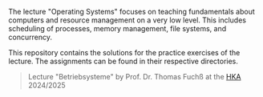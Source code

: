 The lecture "Operating Systems" focuses on teaching fundamentals about computers and resource management on a very low level. 
This includes scheduling of processes, memory management, file systems, and concurrency.

This repository contains the solutions for the practice exercises of the lecture. The assignments can be found in their respective directories.

> Lecture "Betriebsysteme" by Prof. Dr. Thomas Fuchß at the [HKA](https://h-ka.de/) 2024/2025
